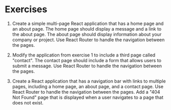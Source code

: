 # Exercises

1. Create a simple multi-page React application that has a home page and an about page. The home page should display a message and a link to the about page. The about page should display information about your company or project. Use React Router to handle the navigation between the pages.

2. Modify the application from exercise 1 to include a third page called "contact". The contact page should include a form that allows users to submit a message. Use React Router to handle the navigation between the pages.

3. Create a React application that has a navigation bar with links to multiple pages, including a home page, an about page, and a contact page. Use React Router to handle the navigation between the pages. Add a "404 Not Found" page that is displayed when a user navigates to a page that does not exist.